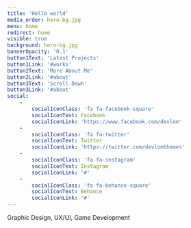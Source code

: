 ```yaml
---
title: 'Hello world'
media_order: hero-bg.jpg
menu: home
redirect: home
visible: true
background: hero-bg.jpg
bannerOpacity: '0.1'
button1Text: 'Latest Projects'
button1Link: '#works'
button2Text: 'More About Me'
button2Link: '#about'
button3Text: 'Scroll Down'
button3Link: '#about'
social:
    -
        socialIconClass: 'fa fa-facebook-square'
        socialIconText: Facebook
        socialIconLink: 'https://www.facebook.com/devlom'
    -
        socialIconClass: 'fa fa-twitter'
        socialIconText: Twitter
        socialIconLink: 'https://twitter.com/devlomthemes'
    -
        socialIconClass: 'fa fa-instagram'
        socialIconText: Instagram
        socialIconLink: '#'
    -
        socialIconClass: 'fa fa-behance-square'
        socialIconText: Behance
        socialIconLink: '#'
---
```


Graphic Design, UX/UI, Game Development
